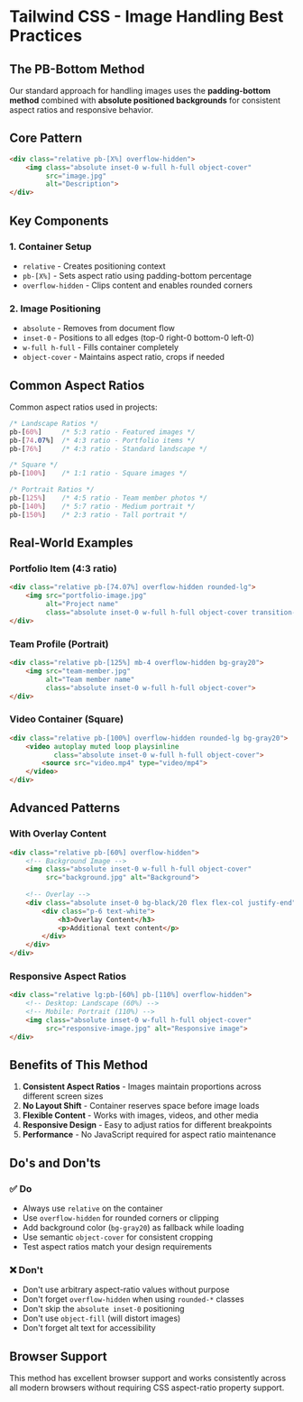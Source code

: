 # Tailwind CSS - Image Handling Best Practices

## The PB-Bottom Method

Our standard approach for handling images uses the **padding-bottom method** combined with **absolute positioned backgrounds** for consistent aspect ratios and responsive behavior.

## Core Pattern

```html
<div class="relative pb-[X%] overflow-hidden">
    <img class="absolute inset-0 w-full h-full object-cover" 
         src="image.jpg" 
         alt="Description">
</div>
```

## Key Components

### 1. Container Setup
- `relative` - Creates positioning context
- `pb-[X%]` - Sets aspect ratio using padding-bottom percentage
- `overflow-hidden` - Clips content and enables rounded corners

### 2. Image Positioning
- `absolute` - Removes from document flow
- `inset-0` - Positions to all edges (top-0 right-0 bottom-0 left-0)
- `w-full h-full` - Fills container completely
- `object-cover` - Maintains aspect ratio, crops if needed

## Common Aspect Ratios

Common aspect ratios used in projects:

```css
/* Landscape Ratios */
pb-[60%]     /* 5:3 ratio - Featured images */
pb-[74.07%]  /* 4:3 ratio - Portfolio items */
pb-[76%]     /* 4:3 ratio - Standard landscape */

/* Square */
pb-[100%]    /* 1:1 ratio - Square images */

/* Portrait Ratios */
pb-[125%]    /* 4:5 ratio - Team member photos */
pb-[140%]    /* 5:7 ratio - Medium portrait */
pb-[150%]    /* 2:3 ratio - Tall portrait */
```

## Real-World Examples

### Portfolio Item (4:3 ratio)
```html
<div class="relative pb-[74.07%] overflow-hidden rounded-lg">
    <img src="portfolio-image.jpg" 
         alt="Project name"
         class="absolute inset-0 w-full h-full object-cover transition-transform duration-500 ease-in-out group-hover:scale-105">
</div>
```

### Team Profile (Portrait)
```html
<div class="relative pb-[125%] mb-4 overflow-hidden bg-gray20">
    <img src="team-member.jpg" 
         alt="Team member name"
         class="absolute inset-0 w-full h-full object-cover">
</div>
```

### Video Container (Square)
```html
<div class="relative pb-[100%] overflow-hidden rounded-lg bg-gray20">
    <video autoplay muted loop playsinline 
           class="absolute inset-0 w-full h-full object-cover">
        <source src="video.mp4" type="video/mp4">
    </video>
</div>
```

## Advanced Patterns

### With Overlay Content
```html
<div class="relative pb-[60%] overflow-hidden">
    <!-- Background Image -->
    <img class="absolute inset-0 w-full h-full object-cover" 
         src="background.jpg" alt="Background">
    
    <!-- Overlay -->
    <div class="absolute inset-0 bg-black/20 flex flex-col justify-end">
        <div class="p-6 text-white">
            <h3>Overlay Content</h3>
            <p>Additional text content</p>
        </div>
    </div>
</div>
```

### Responsive Aspect Ratios
```html
<div class="relative lg:pb-[60%] pb-[110%] overflow-hidden">
    <!-- Desktop: Landscape (60%) -->
    <!-- Mobile: Portrait (110%) -->
    <img class="absolute inset-0 w-full h-full object-cover" 
         src="responsive-image.jpg" alt="Responsive image">
</div>
```

## Benefits of This Method

1. **Consistent Aspect Ratios** - Images maintain proportions across different screen sizes
2. **No Layout Shift** - Container reserves space before image loads
3. **Flexible Content** - Works with images, videos, and other media
4. **Responsive Design** - Easy to adjust ratios for different breakpoints
5. **Performance** - No JavaScript required for aspect ratio maintenance

## Do's and Don'ts

### ✅ Do
- Always use `relative` on the container
- Use `overflow-hidden` for rounded corners or clipping
- Add background color (`bg-gray20`) as fallback while loading
- Use semantic `object-cover` for consistent cropping
- Test aspect ratios match your design requirements

### ❌ Don't
- Don't use arbitrary aspect-ratio values without purpose
- Don't forget `overflow-hidden` when using `rounded-*` classes
- Don't skip the `absolute inset-0` positioning
- Don't use `object-fill` (will distort images)
- Don't forget alt text for accessibility

## Browser Support

This method has excellent browser support and works consistently across all modern browsers without requiring CSS aspect-ratio property support.